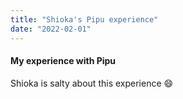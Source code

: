 ```yaml
---
title: "Shioka's Pipu experience"
date: "2022-02-01"
---
```


#### My experience with Pipu

Shioka is salty about this experience :smile:
